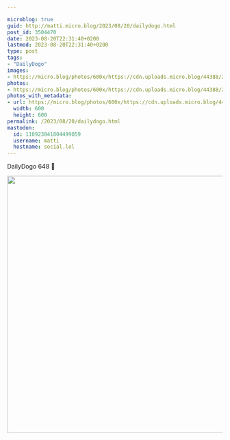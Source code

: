 ```yaml
---

microblog: true
guid: http://matti.micro.blog/2023/08/20/dailydogo.html
post_id: 3504470
date: 2023-08-20T22:31:40+0200
lastmod: 2023-08-20T22:31:40+0200
type: post
tags:
- "DailyDogo"
images:
- https://micro.blog/photos/600x/https://cdn.uploads.micro.blog/44388/2023/0a2a0cb5ade14792ac2c007c4a47ba39.jpg
photos:
- https://micro.blog/photos/600x/https://cdn.uploads.micro.blog/44388/2023/0a2a0cb5ade14792ac2c007c4a47ba39.jpg
photos_with_metadata:
- url: https://micro.blog/photos/600x/https://cdn.uploads.micro.blog/44388/2023/0a2a0cb5ade14792ac2c007c4a47ba39.jpg
  width: 600
  height: 600
permalink: /2023/08/20/dailydogo.html
mastodon:
  id: 110923841804499059
  username: matti
  hostname: social.lol
---
```

DailyDogo 648 🐶

<img src="/media/uploads/2023/0a2a0cb5ade14792ac2c007c4a47ba39.jpg" width="600" height="600" alt="" />
